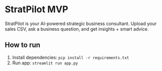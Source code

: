 # StratPilot MVP

StratPilot is your AI-powered strategic business consultant. Upload your sales CSV, ask a business question, and get insights + smart advice.

## How to run
1. Install dependencies: `pip install -r requirements.txt`
2. Run app: `streamlit run app.py`